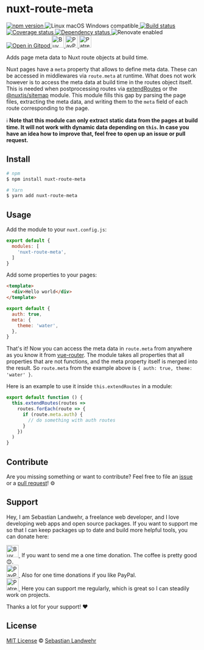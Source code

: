 <!-- TITLE/ -->
# nuxt-route-meta
<!-- /TITLE -->

<!-- BADGES/ -->
  <p>
    <a href="https://npmjs.org/package/nuxt-route-meta">
      <img
        src="https://img.shields.io/npm/v/nuxt-route-meta.svg"
        alt="npm version"
      >
    </a><img src="https://img.shields.io/badge/os-linux%20%7C%C2%A0macos%20%7C%C2%A0windows-blue" alt="Linux macOS Windows compatible"><a href="https://github.com/dword-design/nuxt-route-meta/actions">
      <img
        src="https://github.com/dword-design/nuxt-route-meta/workflows/build/badge.svg"
        alt="Build status"
      >
    </a><a href="https://codecov.io/gh/dword-design/nuxt-route-meta">
      <img
        src="https://codecov.io/gh/dword-design/nuxt-route-meta/branch/master/graph/badge.svg"
        alt="Coverage status"
      >
    </a><a href="https://david-dm.org/dword-design/nuxt-route-meta">
      <img src="https://img.shields.io/david/dword-design/nuxt-route-meta" alt="Dependency status">
    </a><img src="https://img.shields.io/badge/renovate-enabled-brightgreen" alt="Renovate enabled"><br/><a href="https://gitpod.io/#https://github.com/dword-design/nuxt-route-meta">
      <img src="https://gitpod.io/button/open-in-gitpod.svg" alt="Open in Gitpod">
    </a><a href="https://www.buymeacoffee.com/dword">
      <img
        src="https://www.buymeacoffee.com/assets/img/guidelines/download-assets-sm-2.svg"
        alt="Buy Me a Coffee"
        height="32"
      >
    </a><a href="https://paypal.me/SebastianLandwehr">
      <img
        src="https://dword-design.de/images/paypal.svg"
        alt="PayPal"
        height="32"
      >
    </a><a href="https://www.patreon.com/dworddesign">
      <img
        src="https://dword-design.de/images/patreon.svg"
        alt="Patreon"
        height="32"
      >
    </a>
</p>
<!-- /BADGES -->

<!-- DESCRIPTION/ -->
Adds page meta data to Nuxt route objects at build time.
<!-- /DESCRIPTION -->

Nuxt pages have a `meta` property that allows to define meta data. These can be accessed in middlewares via `route.meta` at runtime. What does not work however is to access the meta data at build time in the routes object itself. This is needed when postprocessing routes via [extendRoutes](https://nuxtjs.org/docs/2.x/configuration-glossary/configuration-router) or the [@nuxtjs/sitemap](https://www.npmjs.com/package/@nuxtjs/sitemap) module. This module fills this gap by parsing the page files, extracting the meta data, and writing them to the `meta` field of each route corresponding to the page.

ℹ️ **Note that this module can only extract static data from the pages at build time. It will not work with dynamic data depending on `this`. In case you have an idea how to improve that, feel free to open up an issue or pull request.**

<!-- INSTALL/ -->
## Install

```bash
# npm
$ npm install nuxt-route-meta

# Yarn
$ yarn add nuxt-route-meta
```
<!-- /INSTALL -->

## Usage

Add the module to your `nuxt.config.js`:

```js
export default {
  modules: [
    'nuxt-route-meta',
  ]
}
```

Add some properties to your pages:

```html
<template>
  <div>Hello world</div>
</template>
```

```js
export default {
  auth: true,
  meta: {
    theme: 'water',
  },
}
```

That's it! Now you can access the meta data in `route.meta` from anywhere as you know it from [vue-router](https://www.npmjs.com/package/vue-router). The module takes all properties that all properties that are not functions, and the meta property itself is merged into the result. So `route.meta` from the example above is `{ auth: true, theme: 'water' }`.

Here is an example to use it inside `this.extendRoutes` in a module:

```js
export default function () {
  this.extendRoutes(routes =>
    routes.forEach(route => {
      if (route.meta.auth) {
        // do something with auth routes
      }
    })
  )
}
```

<!-- LICENSE/ -->
## Contribute

Are you missing something or want to contribute? Feel free to file an [issue](https://github.com/dword-design/nuxt-route-meta/issues) or a [pull request](https://github.com/dword-design/nuxt-route-meta/pulls)! ⚙️

## Support

Hey, I am Sebastian Landwehr, a freelance web developer, and I love developing web apps and open source packages. If you want to support me so that I can keep packages up to date and build more helpful tools, you can donate here:

<p>
  <a href="https://www.buymeacoffee.com/dword">
    <img
      src="https://www.buymeacoffee.com/assets/img/guidelines/download-assets-sm-2.svg"
      alt="Buy Me a Coffee"
      height="32"
    >
  </a>&nbsp;If you want to send me a one time donation. The coffee is pretty good 😊.<br/>
  <a href="https://paypal.me/SebastianLandwehr">
    <img
      src="https://dword-design.de/images/paypal.svg"
      alt="PayPal"
      height="32"
    >
  </a>&nbsp;Also for one time donations if you like PayPal.<br/>
  <a href="https://www.patreon.com/dworddesign">
    <img
      src="https://dword-design.de/images/patreon.svg"
      alt="Patreon"
      height="32"
    >
  </a>&nbsp;Here you can support me regularly, which is great so I can steadily work on projects.
</p>

Thanks a lot for your support! ❤️

## License

[MIT License](https://opensource.org/licenses/MIT) © [Sebastian Landwehr](https://dword-design.de)
<!-- /LICENSE -->
